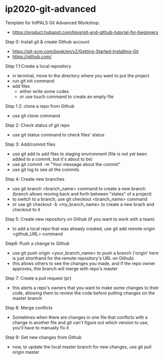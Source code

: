 # ip2020-git-advanced
Template for InfPALS Git Advanced Workshop.

- https://product.hubspot.com/blog/git-and-github-tutorial-for-beginners


Step 0: Install git & create Github account
- https://git-scm.com/book/en/v2/Getting-Started-Installing-Git
- https://github.com/

Step 1.1:Create a local repository
- in terminal, move to the directory where you want to put the project
- run git init command
- add files
  - either write some codes
  - or use touch command to create an empty file
  
Step 1.2: clone a repo from Github
- use git clone <URL> command

Step 2: Check status of git repo
- use git status command to check files' status

Step 3: Add/commit files
- use git add <filename> to add files to staging environment 
  (file is not yet been added to a commit, but it's about to be)
- use git commit -m "Your message about the commit"
- use git log to see all the commits

Step 4: Create new branches
- use git branch <branch_name> command to create a new branch 
  (branch allows moving back and forth between "states" of a project)
- to switch to a branch, use git checkout <branch_name> command
- or use git checkout -b <my_branch_name> to create a new brach and checkout to it

Step 5: Create new repository on Github (if you want to work with a team)
- to add a local repo that was already created, use git add remote origin <github_URL> command

Step6: Push a change to Github
- use git push origin <your_branch_name> to push a branch 
  ('origin' here is just shorthand for the remote repository's URL on Github)
- this allows others to see the changes you made, and if the repo owner approves, this branch will merge with repo's master

Step 7: Create a pull request (pr)
- this alerts a repo's owners that you want to make some changes to their code, 
  allowing them to review the code before putting changes on the master branch

Step 8: Merge conflicts
- Sometimes when there are changes in one file that conflicts with a change in another file 
  and git can't figure out which version to use, you'll have to manually fix it


Step 9: Get new changes from Github
- now, to update the local master branch for new changes, use git pull origin master
